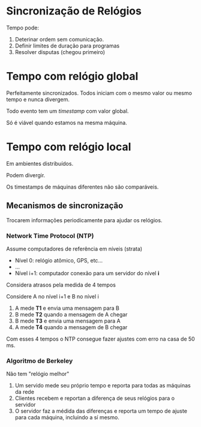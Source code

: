 # Sincronização de Relógios

Tempo pode:
1. Deterinar ordem sem comunicação.
2. Definir limites de duração para programas
3. Resolver disputas (chegou primeiro)

# Tempo com relógio global

Perfeitamente sincronizados. Todos iniciam com o mesmo valor ou mesmo tempo e nunca divergem.

Todo evento tem um *timestamp* com valor global.

Só é viável quando estamos na mesma máquina.


# Tempo com relógio local

Em ambientes distribuídos.

Podem divergir.

Os timestamps de máquinas diferentes não são comparáveis.

## Mecanismos de sincronização

Trocarem informações periodicamente para ajudar os relógios.

### Network Time Protocol (NTP)

Assume computadores de referência em níveis (strata)
- Nível 0: relógio atômico, GPS, etc...
- ...
- Nível i+1: computador conexão para um servidor do nível **i**

Considera atrasos pela medida de 4 tempos

Considere A no nível i+1 e B no nível i

1. A mede **T1** e envia uma mensagem para B
2. B mede **T2** quando a mensagem de A chegar
3. B mede **T3** e envia uma mensagem para A
4. A mede **T4** quando a mensagem de B chegar

Com esses 4 tempos o NTP consegue fazer ajustes com erro na casa de 50 ms.

### Algoritmo de Berkeley

Não tem "relógio melhor"

1. Um servido mede seu próprio tempo e reporta para todas as máquinas da rede
2. Clientes recebem e reportan a diferença de seus relógios para o servidor
3. O servidor faz a médida das diferenças e reporta um tempo de ajuste para cada máquina, incluindo a sí mesmo.